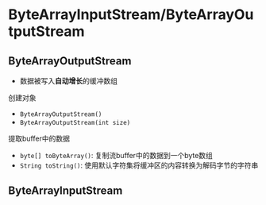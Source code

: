 # ByteArrayInputStream/ByteArrayOutputStream

## ByteArrayOutputStream

- 数据被写入**自动增长**的缓冲数组

创建对象

- `ByteArrayOutputStream()`
- `ByteArrayOutputStream(int size)`

提取buffer中的数据

- `byte[] toByteArray()`: 复制流buffer中的数据到一个byte数组
- `String toString()`: 使用默认字符集将缓冲区的内容转换为解码字节的字符串

## ByteArrayInputStream

